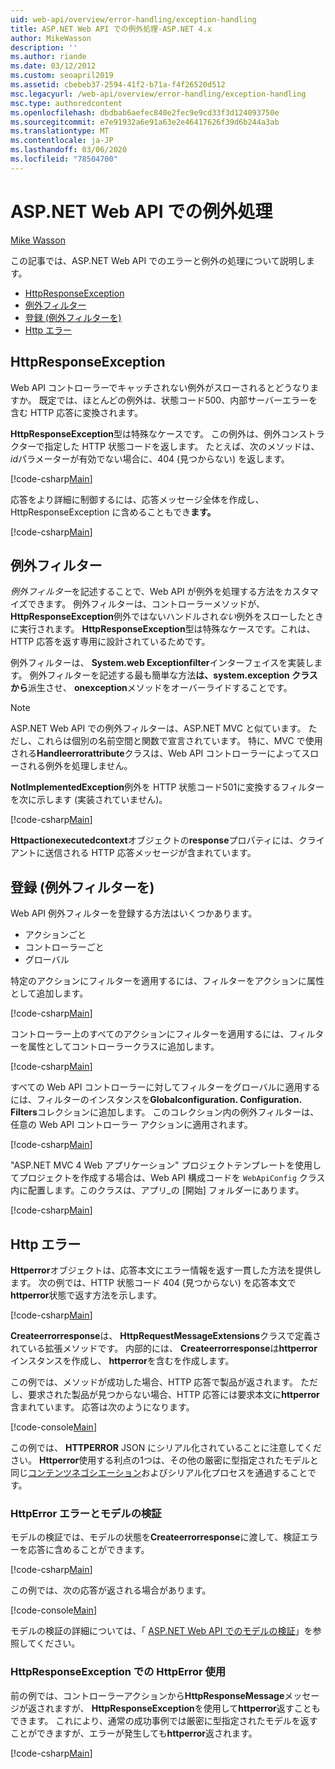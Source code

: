 ```yaml
---
uid: web-api/overview/error-handling/exception-handling
title: ASP.NET Web API での例外処理-ASP.NET 4.x
author: MikeWasson
description: ''
ms.author: riande
ms.date: 03/12/2012
ms.custom: seoapril2019
ms.assetid: cbebeb37-2594-41f2-b71a-f4f26520d512
msc.legacyurl: /web-api/overview/error-handling/exception-handling
msc.type: authoredcontent
ms.openlocfilehash: dbdbab6aefec840e2fec9e9cd33f3d124093750e
ms.sourcegitcommit: e7e91932a6e91a63e2e46417626f39d6b244a3ab
ms.translationtype: MT
ms.contentlocale: ja-JP
ms.lasthandoff: 03/06/2020
ms.locfileid: "78504700"
---
```

# <a name="exception-handling-in-aspnet-web-api"></a>ASP.NET Web API での例外処理

[Mike Wasson](https://github.com/MikeWasson)

この記事では、ASP.NET Web API でのエラーと例外の処理について説明します。

- [HttpResponseException](#httpresponserexception)
- [例外フィルター](#exception_filters)
- [登録 (例外フィルターを)](#registering_exception_filters)
- [Http エラー](#httperror)

<a id="httpresponserexception"></a>
## <a name="httpresponseexception"></a>HttpResponseException

Web API コントローラーでキャッチされない例外がスローされるとどうなりますか。 既定では、ほとんどの例外は、状態コード500、内部サーバーエラーを含む HTTP 応答に変換されます。

**HttpResponseException**型は特殊なケースです。 この例外は、例外コンストラクターで指定した HTTP 状態コードを返します。 たとえば、次のメソッドは、 *id*パラメーターが有効でない場合に、404 (見つからない) を返します。

[!code-csharp[Main](exception-handling/samples/sample1.cs)]

応答をより詳細に制御するには、応答メッセージ全体を作成し、HttpResponseException に含めることもでき**ます。** 

[!code-csharp[Main](exception-handling/samples/sample2.cs)]

<a id="exception_filters"></a>
## <a name="exception-filters"></a>例外フィルター

*例外フィルター*を記述することで、Web API が例外を処理する方法をカスタマイズできます。 例外フィルターは、コントローラーメソッドが、 **HttpResponseException**例外ではないハンドルされ*ない*例外をスローしたときに実行されます。 **HttpResponseException**型は特殊なケースです。これは、HTTP 応答を返す専用に設計されているためです。

例外フィルターは、 **System.web Exceptionfilter**インターフェイスを実装します。 例外フィルターを記述する最も簡単な方法**は、system.exception クラスから**派生させ、 **onexception**メソッドをオーバーライドすることです。

> [!NOTE]
> ASP.NET Web API での例外フィルターは、ASP.NET MVC と似ています。 ただし、これらは個別の名前空間と関数で宣言されています。 特に、MVC で使用される**Handleerrorattribute**クラスは、Web API コントローラーによってスローされる例外を処理しません。

**NotImplementedException**例外を HTTP 状態コード501に変換するフィルターを次に示します (実装されていません)。

[!code-csharp[Main](exception-handling/samples/sample3.cs)]

**Httpactionexecutedcontext**オブジェクトの**response**プロパティには、クライアントに送信される HTTP 応答メッセージが含まれています。

<a id="registering_exception_filters"></a>
## <a name="registering-exception-filters"></a>登録 (例外フィルターを)

Web API 例外フィルターを登録する方法はいくつかあります。

- アクションごと
- コントローラーごと
- グローバル

特定のアクションにフィルターを適用するには、フィルターをアクションに属性として追加します。

[!code-csharp[Main](exception-handling/samples/sample4.cs)]

コントローラー上のすべてのアクションにフィルターを適用するには、フィルターを属性としてコントローラークラスに追加します。

[!code-csharp[Main](exception-handling/samples/sample5.cs)]

すべての Web API コントローラーに対してフィルターをグローバルに適用するには、フィルターのインスタンスを**Globalconfiguration. Configuration. Filters**コレクションに追加します。 このコレクション内の例外フィルターは、任意の Web API コントローラー アクションに適用されます。

[!code-csharp[Main](exception-handling/samples/sample6.cs)]

"ASP.NET MVC 4 Web アプリケーション" プロジェクトテンプレートを使用してプロジェクトを作成する場合は、Web API 構成コードを `WebApiConfig` クラス内に配置します。このクラスは、アプリ\_の [開始] フォルダーにあります。

[!code-csharp[Main](exception-handling/samples/sample7.cs?highlight=5)]

<a id="httperror"></a>
## <a name="httperror"></a>Http エラー

**Httperror**オブジェクトは、応答本文にエラー情報を返す一貫した方法を提供します。 次の例では、HTTP 状態コード 404 (見つからない) を応答本文で**httperror**状態で返す方法を示します。

[!code-csharp[Main](exception-handling/samples/sample8.cs)]

**Createerrorresponse**は、 **HttpRequestMessageExtensions**クラスで定義されている拡張メソッドです。 内部的には、 **Createerrorresponse**は**httperror**インスタンスを作成し、 **httperror**を含むを作成します。

この例では、メソッドが成功した場合、HTTP 応答で製品が返されます。 ただし、要求された製品が見つからない場合、HTTP 応答には要求本文に**httperror**含まれています。 応答は次のようになります。

[!code-console[Main](exception-handling/samples/sample9.cmd)]

この例では、 **HTTPERROR** JSON にシリアル化されていることに注意してください。 **Httperror**使用する利点の1つは、その他の厳密に型指定されたモデルと同じ[コンテンツネゴシエーション](../formats-and-model-binding/content-negotiation.md)およびシリアル化プロセスを通過することです。

### <a name="httperror-and-model-validation"></a>HttpError エラーとモデルの検証

モデルの検証では、モデルの状態を**Createerrorresponse**に渡して、検証エラーを応答に含めることができます。

[!code-csharp[Main](exception-handling/samples/sample10.cs)]

この例では、次の応答が返される場合があります。

[!code-console[Main](exception-handling/samples/sample11.cmd)]

モデルの検証の詳細については、「 [ASP.NET Web API でのモデルの検証](../formats-and-model-binding/model-validation-in-aspnet-web-api.md)」を参照してください。

### <a name="using-httperror-with-httpresponseexception"></a>HttpResponseException での HttpError 使用

前の例では、コントローラーアクションから**HttpResponseMessage**メッセージが返されますが、 **HttpResponseException**を使用して**httperror**返すこともできます。 これにより、通常の成功事例では厳密に型指定されたモデルを返すことができますが、エラーが発生しても**httperror**返されます。

[!code-csharp[Main](exception-handling/samples/sample12.cs)]
